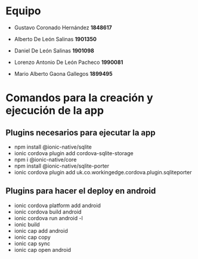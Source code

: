 # Equipo
- Gustavo Coronado Hernández **1848617**

- Alberto De León Salinas **1901350**

- Daniel De León Salinas **1901098**

- Lorenzo Antonio De León Pacheco **1990081**

- Mario Alberto Gaona Gallegos **1899495**

# Comandos para la creación y ejecución de la app
## Plugins necesarios para ejecutar la app
- npm install @ionic-native/sqlite
- ionic cordova plugin add cordova-sqlite-storage
- npm i @ionic-native/core
- npm install @ionic-native/sqlite-porter
- ionic cordova plugin add uk.co.workingedge.cordova.plugin.sqliteporter
## Plugins para hacer el deploy en android
- ionic cordova platform add android
- ionic cordova build android
- ionic cordova run android -l
- ionic build
- ionic cap add android
- ionic cap copy
- ionic cap sync
- ionic cap open android